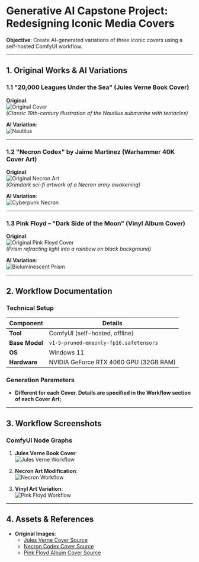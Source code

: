
# Generative AI Capstone Project: Redesigning Iconic Media Covers  
**Objective**: Create AI-generated variations of three iconic covers using a self-hosted ComfyUI workflow.  

---

## 1. Original Works & AI Variations  

### **1.1 "20,000 Leagues Under the Sea" (Jules Verne Book Cover)**  
**Original**:  
![Original Cover](20000%20Leagues%20Under%20the%20Sea/jules_verne_original.jpg)  
*(Classic 19th-century illustration of the Nautilus submarine with tentacles)*  

**AI Variation**:  
![Nautilus](20000%20Leagues%20Under%20the%20Sea/jules_verne_ai.png)  

---

### **1.2 "Necron Codex" by Jaime Martinez (Warhammer 40K Cover Art)**  
**Original**:  
![Original Necron Art](Necron%20Codex%20Cover/jaime-martinez-necrons-codex-original.jpg)  
*(Grimdark sci-fi artwork of a Necron army awakening)*  

**AI Variation**:  
![Cyberpunk Necron](Necron%20Codex%20Cover/jaime-martinez-necrons-codex-ai.png)  

---

### **1.3 Pink Floyd – "Dark Side of the Moon" (Vinyl Album Cover)**  
**Original**:  
![Original Pink Floyd Cover](Pink%20Floyd%20Album/Dark_Side_of_the_Moon_Original.jpg)  
*(Prism refracting light into a rainbow on black background)*  

**AI Variation**:  
![Bioluminescent Prism](Pink%20Floyd%20Album/Dark_Side_of_the_Moon_AI.png)  

---

## 2. Workflow Documentation  

### **Technical Setup**  
| Component           | Details                                                                 |
|---------------------|-------------------------------------------------------------------------|
| **Tool**            | ComfyUI (self-hosted, offline)                     |
| **Base Model**      | `v1-5-pruned-emaonly-fp16.safetensors` |
| **OS**      | Windows 11                                |
| **Hardware**        | NVIDIA GeForce RTX 4060 GPU (32GB RAM)                                              |

### **Generation Parameters**  
- **Different for each Cover. Details are specified in the Workflow section of each Cover Art;**

---

## 3. Workflow Screenshots 

### **ComfyUI Node Graphs**  
1. **Jules Verne Book Cover**:  
   ![Jules Verne Workflow]((20000%20Leagues%20Under%20the%20Sea/jules_verne_prompt.png))  

2. **Necron Art Modification**:  
   ![Necron Workflow](Necron%20Codex%20Cover/jaime-martinez-necrons-codex-prompt.png)  

3. **Vinyl Art Variation**:  
   ![Pink Floyd Workflow](Pink%20Floyd%20Album/Dark_Side_of_the_Moon_Prompt.png)  

---

## 4. Assets & References  
- **Original Images**:  
  - [Jules Verne Cover Source](https://www.google.com/url?sa=i&url=https%3A%2F%2Fwww.amazon.com%2F20-000-Leagues-Under-Sea%2Fdp%2F0553212524&psig=AOvVaw0BWlmE6aB0pjPoMujTTB5o&ust=1745694948156000&source=images&cd=vfe&opi=89978449&ved=0CBcQjhxqFwoTCJDH587y84wDFQAAAAAdAAAAABAE)  
  - [Necron Codex Cover Source](https://www.google.com/url?sa=i&url=https%3A%2F%2Fwww.warhammerart.com%2Fproducts%2Fcodex-necrons-cover-art-10th-edition&psig=AOvVaw3Hwxv8gyk5TVCFIybhiyJj&ust=1745695038893000&source=images&cd=vfe&opi=89978449&ved=0CBcQjhxqFwoTCJCBsPby84wDFQAAAAAdAAAAABAE)  
  - [Pink Floyd Album Cover Source]([https://example.com/pink_floyd](https://www.google.com/url?sa=i&url=https%3A%2F%2Fen.wikipedia.org%2Fwiki%2FThe_Dark_Side_of_the_Moon&psig=AOvVaw0eaZ5yXzvKNXFFsx57yid9&ust=1745695095062000&source=images&cd=vfe&opi=89978449&ved=0CBcQjhxqFwoTCPDjhJLz84wDFQAAAAAdAAAAABAE))  
